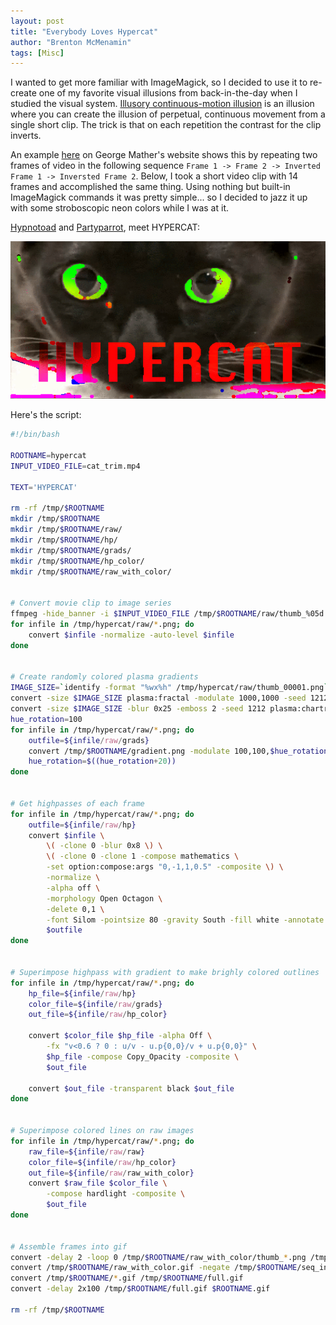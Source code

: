 ```yaml
---
layout: post
title: "Everybody Loves Hypercat"
author: "Brenton McMenamin"
tags: [Misc]
---
```


I wanted to get more familiar with ImageMagick, so I decided to use it to re-create one of my favorite visual illusions from back-in-the-day when I studied the visual system. [Illusory continuous-motion illusion](https://journals.sagepub.com/doi/abs/10.1068/p150627) is an illusion where you can create the illusion of perpetual, continuous movement from a single short clip. The trick is that on each repetition the contrast for the clip inverts.

An example [here](http://www.georgemather.com/MotionDemos/FourstrokeQT.html) on George Mather's website shows this by repeating two frames of video in the following sequence `Frame 1 -> Frame 2 -> Inverted Frame 1 -> Inversted Frame 2`. Below, I took a short video clip with 14 frames and accomplished the same thing. Using nothing but built-in ImageMagick commands it was pretty simple... so I decided to jazz it up with some stroboscopic neon colors while I was at it.


[Hypnotoad](https://futurama.fandom.com/wiki/Hypnotoad) and [Partyparrot](https://cultofthepartyparrot.com/), meet HYPERCAT:

<div align="center">
    <img alt="HYPERCAT" src="/figs/hypercat/hypercat.gif" width="600px">
</div>


Here's the script:

```bash
#!/bin/bash

ROOTNAME=hypercat
INPUT_VIDEO_FILE=cat_trim.mp4

TEXT='HYPERCAT'

rm -rf /tmp/$ROOTNAME
mkdir /tmp/$ROOTNAME
mkdir /tmp/$ROOTNAME/raw/
mkdir /tmp/$ROOTNAME/hp/
mkdir /tmp/$ROOTNAME/grads/
mkdir /tmp/$ROOTNAME/hp_color/
mkdir /tmp/$ROOTNAME/raw_with_color/


# Convert movie clip to image series
ffmpeg -hide_banner -i $INPUT_VIDEO_FILE /tmp/$ROOTNAME/raw/thumb_%05d.png
for infile in /tmp/hypercat/raw/*.png; do
    convert $infile -normalize -auto-level $infile
done


# Create randomly colored plasma gradients
IMAGE_SIZE=`identify -format "%wx%h" /tmp/hypercat/raw/thumb_00001.png`
convert -size $IMAGE_SIZE plasma:fractal -modulate 1000,1000 -seed 1212 /tmp/$ROOTNAME/_gradient.png
convert -size $IMAGE_SIZE -blur 0x25 -emboss 2 -seed 1212 plasma:chartreuse-HotPink /tmp/$ROOTNAME/gradient.png
hue_rotation=100
for infile in /tmp/hypercat/raw/*.png; do
    outfile=${infile/raw/grads}
    convert /tmp/$ROOTNAME/gradient.png -modulate 100,100,$hue_rotation -alpha on $outfile
    hue_rotation=$((hue_rotation+20)) 
done


# Get highpasses of each frame
for infile in /tmp/hypercat/raw/*.png; do
    outfile=${infile/raw/hp}
    convert $infile \
        \( -clone 0 -blur 0x8 \) \
        \( -clone 0 -clone 1 -compose mathematics \
        -set option:compose:args "0,-1,1,0.5" -composite \) \
        -normalize \
        -alpha off \
        -morphology Open Octagon \
        -delete 0,1 \
        -font Silom -pointsize 80 -gravity South -fill white -annotate 0 $TEXT \
        $outfile
done


# Superimpose highpass with gradient to make brighly colored outlines
for infile in /tmp/hypercat/raw/*.png; do
    hp_file=${infile/raw/hp}
    color_file=${infile/raw/grads}
    out_file=${infile/raw/hp_color}

    convert $color_file $hp_file -alpha Off \
        -fx "v<0.6 ? 0 : u/v - u.p{0,0}/v + u.p{0,0}" \
        $hp_file -compose Copy_Opacity -composite \
        $out_file

    convert $out_file -transparent black $out_file
done


# Superimpose colored lines on raw images
for infile in /tmp/hypercat/raw/*.png; do
    raw_file=${infile/raw/raw}
    color_file=${infile/raw/hp_color}
    out_file=${infile/raw/raw_with_color}
    convert $raw_file $color_file \
        -compose hardlight -composite \
        $out_file
done


# Assemble frames into gif
convert -delay 2 -loop 0 /tmp/$ROOTNAME/raw_with_color/thumb_*.png /tmp/$ROOTNAME/raw_with_color.gif
convert /tmp/$ROOTNAME/raw_with_color.gif -negate /tmp/$ROOTNAME/seq_inv.gif
convert /tmp/$ROOTNAME/*.gif /tmp/$ROOTNAME/full.gif
convert -delay 2x100 /tmp/$ROOTNAME/full.gif $ROOTNAME.gif 

rm -rf /tmp/$ROOTNAME
```

